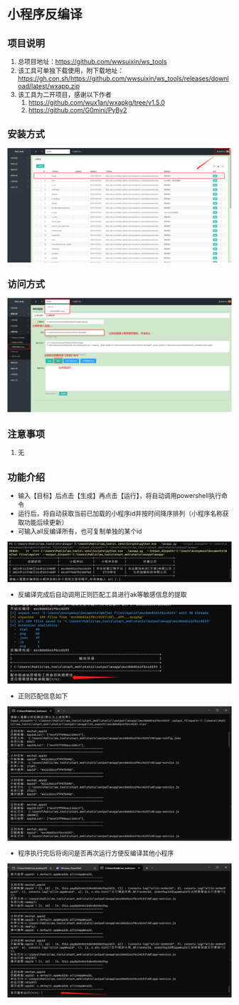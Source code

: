 # 小程序反编译
## 项目说明
1. 总项目地址：https://github.com/wwsuixin/ws_tools
2. 该工具可单独下载使用，附下载地址：https://gh.con.sh/https://github.com/wwsuixin/ws_tools/releases/download/latest/wxapp.zip
4. 该工具为二开项目，感谢以下作者
	1. https://github.com/wux1an/wxapkg/tree/v1.5.0
	2. https://github.com/G0mini/PyBy2

## 安装方式

![](https://raw.githubusercontent.com/wwsuixin/images/main/202311112108192.png)

## 访问方式

![](https://raw.githubusercontent.com/wwsuixin/images/main/202311112108193.png)




## 注意事项

1.  无

## 功能介绍

-   输入【目标】后点击【生成】再点击【运行】，将自动调用powershell执行命令
- 运行后，将自动获取当前已加载的小程序id并按时间降序排列（小程序名称获取功能后续更新）
- 可输入all反编译所有，也可复制单独的某个id

![](https://raw.githubusercontent.com/wwsuixin/images/main/202311112108194.png)

- 反编译完成后自动调用正则匹配工具进行ak等敏感信息的提取

![](https://raw.githubusercontent.com/wwsuixin/images/main/202311112108195.png)

- 正则匹配信息如下

![](https://raw.githubusercontent.com/wwsuixin/images/main/202311112108196.png)


- 程序执行完后将询问是否再次运行方便反编译其他小程序

![](https://raw.githubusercontent.com/wwsuixin/images/main/202311112108197.png)
